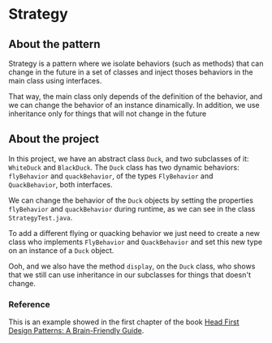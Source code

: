 # Strategy

## About the pattern

Strategy is a pattern where we isolate behaviors (such as methods) that can change in the future in a set of classes and inject thoses behaviors in the main class using interfaces.

That way, the main class only depends of the definition of the behavior, and we can change the behavior of an instance dinamically. 
In addition, we use inheritance only for things that will not change in the future

## About the project

In this project, we have an abstract class ```Duck```, and two subclasses of it: ```WhiteDuck``` and ```BlackDuck```.
The ```Duck``` class has two dynamic behaviors: ```flyBehavior``` and ```quackBehavior```, of the types  ```FlyBehavior``` and ```QuackBehavior```, both interfaces.

We can change the behavior of the ```Duck``` objects by setting the properties ```flyBehavior``` and ```quackBehavior``` during runtime, as we can see in the class ```StrategyTest.java```.

To add a different flying or quacking behavior we just need to create a new class who implements ```FlyBehavior``` and ```QuackBehavior``` and set this new type on an instance of a ```Duck``` object.

Ooh, and we also have the method ```display```, on the ```Duck``` class, who shows that we still can use inheritance in our subclasses for things that doesn't change.

### Reference
This is an example showed in the first chapter of the book [Head First Design Patterns: A Brain-Friendly Guide](https://www.amazon.com.br/Head-First-Design-Patterns-Freeman/dp/0596007124/ref=pd_lpo_1?pd_rd_i=0596007124&psc=1).